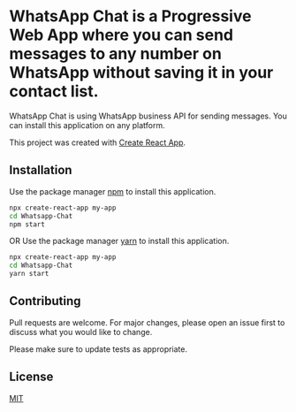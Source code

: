 
# WhatsApp Chat is a Progressive Web App where you can send messages to any number on WhatsApp without saving it in your contact list.

WhatsApp Chat is using WhatsApp business API for sending messages. You can install this application on any platform.

This project was created with [Create React App](https://github.com/facebook/create-react-app).
## Installation

Use the package manager [npm](https://www.npmjs.com/) to install this application.

```bash
npx create-react-app my-app
cd Whatsapp-Chat
npm start

```
OR Use the package manager [yarn](https://yarnpkg.com/) to install this application.

```bash
npx create-react-app my-app
cd Whatsapp-Chat
yarn start

```

## Contributing
Pull requests are welcome. For major changes, please open an issue first to discuss what you would like to change.

Please make sure to update tests as appropriate.

## License
[MIT](https://choosealicense.com/licenses/mit/)
